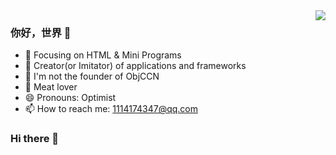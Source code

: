 <img align="right" src="https://github-readme-stats.vercel.app/api?username=July7777777&show_icons=true&icon_color=CE1D2D&text_color=718096&bg_color=ffffff&hide_title=true" />

### 你好，世界 👋

- :orange_book: Focusing on HTML & Mini Programs
- :hammer: Creator(or Imitator) of applications and frameworks
- :ram: I'm not the founder of  ObjCCN
- :meat_on_bone: Meat lover
- 😄 Pronouns: Optimist
- 📫 How to reach me: 1114174347@qq.com
### Hi there 👋

<!--
**July7777777/July7777777** is a ✨ _special_ ✨ repository because its `README.md` (this file) appears on your GitHub profile.

Here are some ideas to get you started:

- 🔭 I’m currently working on ...
- 🌱 I’m currently learning ...
- 👯 I’m looking to collaborate on ...
- 🤔 I’m looking for help with ...
- 💬 Ask me about ...
- 📫 How to reach me: ...
- 😄 Pronouns: ...
- ⚡ Fun fact: ...
-->
